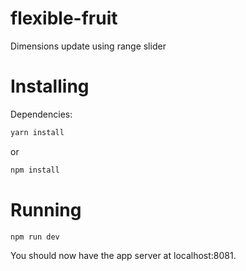 # flexible-fruit
Dimensions update using range slider 

# Installing

Dependencies:

```sh
yarn install 
```
or
```sh
npm install 
```

# Running

```sh
npm run dev
```

You should now have the app server at localhost:8081.

